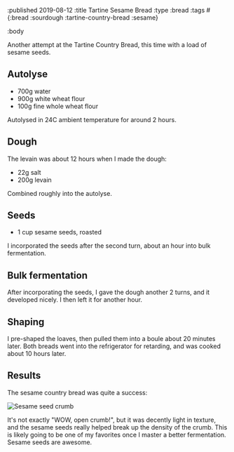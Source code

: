 :published 2019-08-12
:title Tartine Sesame Bread
:type :bread
:tags #{:bread :sourdough :tartine-country-bread :sesame}

:body

Another attempt at the Tartine Country Bread, this time with a load of sesame
seeds.

## Autolyse

- 700g water
- 900g white wheat flour
- 100g fine whole wheat flour

Autolysed in 24C ambient temperature for around 2 hours.

## Dough

The levain was about 12 hours when I made the dough:

- 22g salt
- 200g levain

Combined roughly into the autolyse.

## Seeds

- 1 cup sesame seeds, roasted

I incorporated the seeds after the second turn, about an hour into bulk
fermentation.

## Bulk fermentation

After incorporating the seeds, I gave the dough another 2 turns, and it
developed nicely. I then left it for another hour.

## Shaping

I pre-shaped the loaves, then pulled them into a boule about 20 minutes later.
Both breads went into the refrigerator for retarding, and was cooked about 10
hours later.

## Results

The sesame country bread was quite a success:

![Sesame seed crumb](/images/bread/IMG_1439.jpg)

It's not exactly "WOW, open crumb!", but it was decently light in texture, and
the sesame seeds really helped break up the density of the crumb. This is likely
going to be one of my favorites once I master a better fermentation. Sesame
seeds are awesome.
